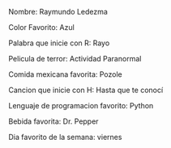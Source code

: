 Nombre: Raymundo Ledezma 

Color Favorito: Azul

Palabra que inicie con R: Rayo

Pelicula de terror: Actividad Paranormal

Comida mexicana favorita:  Pozole

Cancion que inicie con H: Hasta que te conocí

Lenguaje de programacion favorito: Python

Bebida favorita: Dr. Pepper

Dia favorito de la semana: viernes
